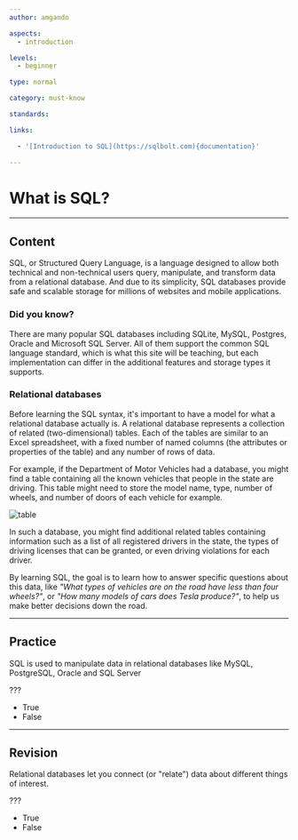 ```yaml
---
author: amgando

aspects:
  - introduction

levels:
  - beginner

type: normal

category: must-know

standards:

links:

  - '[Introduction to SQL](https://sqlbolt.com){documentation}'

---
```


# What is SQL?

---
## Content

SQL, or Structured Query Language, is a language designed to allow both technical and non-technical users query, manipulate, and transform data from a relational database. And due to its simplicity, SQL databases provide safe and scalable storage for millions of websites and mobile applications.

### Did you know?

There are many popular SQL databases including SQLite, MySQL, Postgres, Oracle and Microsoft SQL Server. All of them support the common SQL language standard, which is what this site will be teaching, but each implementation can differ in the additional features and storage types it supports.

### Relational databases

Before learning the SQL syntax, it's important to have a model for what a relational database actually is. A relational database represents a collection of related (two-dimensional) tables. Each of the tables are similar to an Excel spreadsheet, with a fixed number of named columns (the attributes or properties of the table) and any number of rows of data.

For example, if the Department of Motor Vehicles had a database, you might find a table containing all the known vehicles that people in the state are driving. This table might need to store the model name, type, number of wheels, and number of doors of each vehicle for example.

![table](https://i.imgur.com/25GTs7x.png)

In such a database, you might find additional related tables containing information such as a list of all registered drivers in the state, the types of driving licenses that can be granted, or even driving violations for each driver.

By learning SQL, the goal is to learn how to answer specific questions about this data, like _"What types of vehicles are on the road have less than four wheels?"_, or _"How many models of cars does Tesla produce?"_, to help us make better decisions down the road.

---
## Practice

SQL is used to manipulate data in relational databases like MySQL, PostgreSQL, Oracle and SQL Server

???

* True
* False

---
## Revision

Relational databases let you connect (or "relate") data about different things of interest.

???

* True
* False

